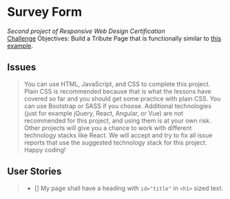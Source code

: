 # Survey Form
_Second project of Responsive Web Design Certification_\
[Challenge](https://www.freecodecamp.org/learn/responsive-web-design/responsive-web-design-projects/build-a-survey-form)
Objectives: Build a Tribute Page that is functionally similar to [this example](https://codepen.io/freeCodeCamp/full/VPaoNP).
## Issues
>You can use HTML, JavaScript, and CSS to complete this project. Plain CSS is recommended because that is what the lessons have covered so far and you should get some practice with plain CSS. You can use Bootstrap or SASS if you choose. Additional technologies (just for example jQuery, React, Angular, or Vue) are not recommended for this project, and using them is at your own risk. Other projects will give you a chance to work with different technology stacks like React. We will accept and try to fix all issue reports that use the suggested technology stack for this project. Happy coding!
## User Stories
> - [] My page shall have a heading with ``id="title"`` in ``<h1>`` sized text.
